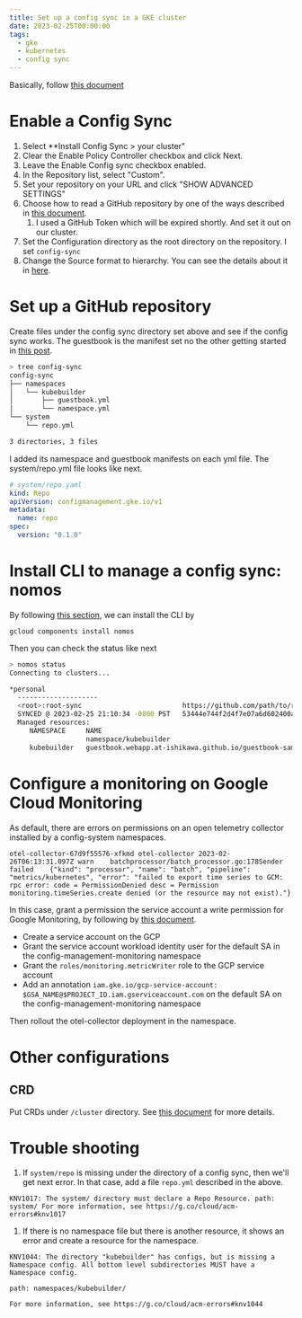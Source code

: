 ```yaml
---
title: Set up a config sync in a GKE cluster
date: 2023-02-25T00:00:00
tags:
  - gke
  - kubernetes
  - config sync
---
```


Basically, follow [this document](https://cloud.google.com/anthos-config-management/docs/tutorials/config-sync-multi-repo)

# Enable a Config Sync
1. Select **Install Config Sync > your cluster"
1. Clear the Enable Policy Controller checkbox and click Next.
1. Leave the Enable Config sync checkbox enabled.
1. In the Repository list, select "Custom".
1. Set your repository on your URL and click "SHOW ADVANCED SETTINGS"
1. Choose how to read a GitHub repository by one of the ways described in [this document](https://cloud.google.com/anthos-config-management/docs/how-to/installing-kubectl).
    1. I used a GitHub Token which will be expired shortly. And set it out on our cluster.
1. Set the Configuration directory as the root directory on the repository. I set `config-sync`
1. Change the Source format to hierarchy. You can see the details about it in [here](https://cloud.google.com/anthos-config-management/docs/concepts/hierarchical-repo).

# Set up a GitHub repository

Create files under the config sync directory set above and see if the config sync works.
The guestbook is the manifest set no the other getting started in [this post](/2023/02/09/kubebuilder/).

```bash
> tree config-sync
config-sync
├── namespaces
│   └── kubebuilder
│       ├── guestbook.yml
│       └── namespace.yml
└── system
    └── repo.yml

3 directories, 3 files
```

I added its namespace and guestbook manifests on each yml file.
The system/repo.yml file looks like next.

```yml
# system/repo.yaml
kind: Repo
apiVersion: configmanagement.gke.io/v1
metadata:
  name: repo
spec:
  version: "0.1.0"
```

# Install CLI to manage a config sync: nomos

By following [this section](https://cloud.google.com/anthos-config-management/docs/tutorials/config-sync-multi-repo#sync-status), we can install the CLI by

```shell
gcloud components install nomos
```

Then you can check the status like next

```bash
> nomos status
Connecting to clusters...

*personal
  --------------------
  <root>:root-sync                         https://github.com/path/to/repository/config-sync@main
  SYNCED @ 2023-02-25 21:10:34 -0800 PST   53444e744f2d4f7e07a6d602400a2d9d05e63620
  Managed resources:
     NAMESPACE     NAME                                                      STATUS    SOURCEHASH
                   namespace/kubebuilder                                     Current   53444e7
     kubebuilder   guestbook.webapp.at-ishikawa.github.io/guestbook-sample   Current   53444e7

```

# Configure a monitoring on Google Cloud Monitoring

As default, there are errors on permissions on an open telemetry collector installed by a config-system namespaces.

```shell
otel-collector-67d9f55576-xfkmd otel-collector 2023-02-26T06:13:31.097Z warn    batchprocessor/batch_processor.go:178Sender failed    {"kind": "processor", "name": "batch", "pipeline": "metrics/kubernetes", "error": "failed to export time series to GCM: rpc error: code = PermissionDenied desc = Permission monitoring.timeSeries.create denied (or the resource may not exist)."}
```

In this case, grant a permission the service account a write permission for Google Monitoring, by following by [this document](https://cloud.google.com/anthos-config-management/docs/how-to/monitoring-config-sync#custom-monitoring).

- Create a service account on the GCP
- Grant the service account workload identity user for the default SA in the config-management-monitoring namespace
- Grant the `roles/monitoring.metricWriter` role to the GCP service account
- Add an annotation `iam.gke.io/gcp-service-account: $GSA_NAME@$PROJECT_ID.iam.gserviceaccount.com` on the default SA on the config-management-monitoring namespace

Then rollout the otel-collector deployment in the namespace.

# Other configurations

## CRD
Put CRDs under `/cluster` directory.
See [this document](https://cloud.google.com/anthos-config-management/docs/how-to/cluster-scoped-objects#configure_customresourcedefinitions) for more details.

# Trouble shooting

1. If `system/repo` is missing under the directory of a config sync, then we'll get next error. In that case, add a file `repo.yml` described in the above.

```
KNV1017: The system/ directory must declare a Repo Resource. path: system/ For more information, see https://g.co/cloud/acm-errors#knv1017
```

1. If there is no namespace file but there is another resource, it shows an error and create a resource for the namespace.

```
KNV1044: The directory "kubebuilder" has configs, but is missing a Namespace config. All bottom level subdirectories MUST have a Namespace config.

path: namespaces/kubebuilder/

For more information, see https://g.co/cloud/acm-errors#knv1044
```
